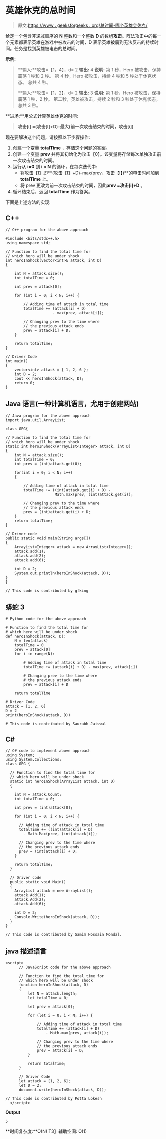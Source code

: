 # 英雄休克的总时间

> 原文:[https://www . geeksforgeeks . org/总时间-哪个英雄会休克/](https://www.geeksforgeeks.org/total-time-for-which-the-hero-will-be-in-shock/)

给定一个包含非递减顺序的 **N** 整数和一个整数 **D** 的数组**攻击**。阵法攻击中的每一个元素都表示英雄在游戏中被攻击的时间，D 表示英雄被震到无法反击的持续时间。任务是找到英雄被电击的总时间。

**示例:**

> **输入:**攻击=【1，4】，d= 2
> **输出:** 4
> **说明:**
> 第 1 秒，Hero 被攻击，保持震荡 1 秒和 2 秒。
> 第 4 秒，Hero 被攻击，持续 4 秒和 5 秒处于休克状态。
> 总共 4 秒。
> 
> **输入:**攻击=【1，2】，d= 2
> **输出:** 3
> **说明:**
> 第 1 秒，Hero 被攻击，保持震荡 1 秒，2 秒。
> 第二秒，英雄被攻击，持续 2 秒和 3 秒处于休克状态。
> 总共 3 秒。

**进场:**用公式计算英雄休克的时间:

> **攻击[i] =(攻击[I]+D)–最大(前一次攻击结束的时间，攻击[i])**

现在要解决这个问题，请按照以下步骤操作:

1.  创建一个变量 **totalTime** ，存储这个问题的答案。
2.  创建一个变量 **prev** 并将其初始化为攻击【0】。该变量将存储每次单独攻击前一次攻击结束的时间。
3.  运行从 **i=0** 到 **i < N** 的循环，在每次迭代中:
    *   将攻击【I】即**(攻击【I】+D)–max(prev，攻击【I】)**的电击时间加到 **totalTime** 上。
    *   将 prev 更改为前一次攻击结束的时间，因此**prev =攻击[i]+D** 。
4.  循环结束后，返回 **totalTime** 作为答案。

下面是上述方法的实现:

## C++

```
// C++ program for the above approach

#include <bits/stdc++.h>
using namespace std;

// Function to find the total time for
// which hero will be under shock
int heroInShock(vector<int>& attack, int D)
{

    int N = attack.size();
    int totalTime = 0;

    int prev = attack[0];

    for (int i = 0; i < N; i++) {

        // Adding time of attack in total time
        totalTime += (attack[i] + D)
                     - max(prev, attack[i]);

        // Changing prev to the time where
        // the previous attack ends
        prev = attack[i] + D;
    }

    return totalTime;
}

// Driver Code
int main()
{
    vector<int> attack = { 1, 2, 6 };
    int D = 2;
    cout << heroInShock(attack, D);
    return 0;
}
```

## Java 语言(一种计算机语言，尤用于创建网站)

```
// Java program for the above approach
import java.util.ArrayList;

class GFG{

// Function to find the total time for
// which hero will be under shock
static int heroInShock(ArrayList<Integer> attack, int D)
{
    int N = attack.size();
    int totalTime = 0;
    int prev = (int)attack.get(0);

    for(int i = 0; i < N; i++)
    {

        // Adding time of attack in total time
        totalTime += ((int)attack.get(i) + D) -
                      Math.max(prev, (int)attack.get(i));

        // Changing prev to the time where
        // the previous attack ends
        prev = (int)attack.get(i) + D;
    }
    return totalTime;
}

// Driver code
public static void main(String args[])
{
    ArrayList<Integer> attack = new ArrayList<Integer>();
    attack.add(1);
    attack.add(2);
    attack.add(6);

    int D = 2;
    System.out.println(heroInShock(attack, D));
}
}

// This code is contributed by gfking
```

## 蟒蛇 3

```
# Python code for the above approach

# Function to find the total time for
# which hero will be under shock
def heroInShock(attack, D):
    N = len(attack)
    totalTime = 0
    prev = attack[0]
    for i in range(N):

        # Adding time of attack in total time
        totalTime += (attack[i] + D) - max(prev, attack[i])

        # Changing prev to the time where
        # the previous attack ends
        prev = attack[i] + D

    return totalTime

# Driver Code
attack = [1, 2, 6]
D = 2
print(heroInShock(attack, D))

# This code is contributed by Saurabh Jaiswal
```

## C#

```
// C# code to implement above approach
using System;
using System.Collections;
class GFG {

  // Function to find the total time for
  // which hero will be under shock
  static int heroInShock(ArrayList attack, int D)
  {

    int N = attack.Count;
    int totalTime = 0;

    int prev = (int)attack[0];

    for (int i = 0; i < N; i++) {

      // Adding time of attack in total time
      totalTime += ((int)attack[i] + D)
        - Math.Max(prev, (int)attack[i]);

      // Changing prev to the time where
      // the previous attack ends
      prev = (int)attack[i] + D;
    }

    return totalTime;
  }

  // Driver code
  public static void Main()
  {
    ArrayList attack = new ArrayList();
    attack.Add(1);
    attack.Add(2);
    attack.Add(6);

    int D = 2;
    Console.Write(heroInShock(attack, D));
  }
}

// This code is contributed by Samim Hossain Mondal.
```

## java 描述语言

```
<script>
      // JavaScript code for the above approach

      // Function to find the total time for
      // which hero will be under shock
      function heroInShock(attack, D)
      {
          let N = attack.length;
          let totalTime = 0;

          let prev = attack[0];

          for (let i = 0; i < N; i++) {

              // Adding time of attack in total time
              totalTime += (attack[i] + D)
                  - Math.max(prev, attack[i]);

              // Changing prev to the time where
              // the previous attack ends
              prev = attack[i] + D;
          }

          return totalTime;
      }

      // Driver Code
      let attack = [1, 2, 6];
      let D = 2;
      document.write(heroInShock(attack, D));

// This code is contributed by Potta Lokesh
  </script>
```

**Output**

```
5
```

**时间复杂度:**O(N)
T3】辅助空间: O(1)